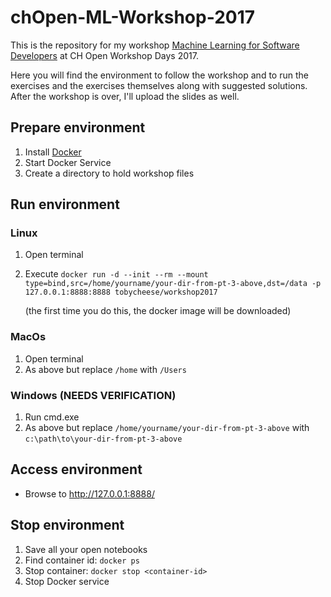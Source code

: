 # chOpen-ML-Workshop-2017

This is the repository for my workshop [Machine Learning for Software Developers](https://workshoptage.ch/workshops/machine-learning-fuer-software-entwickler/) at CH Open Workshop Days 2017.

Here you will find the environment to follow the workshop and to run the exercises and the exercises themselves along with suggested solutions. After the workshop is over, I'll upload the slides as well.

## Prepare environment

1. Install [Docker](https://www.docker.com/)
1. Start Docker Service
1. Create a directory to hold workshop files

## Run environment
### Linux
1. Open terminal
1. Execute `docker run -d --init --rm --mount type=bind,src=/home/yourname/your-dir-from-pt-3-above,dst=/data -p 127.0.0.1:8888:8888 tobycheese/workshop2017`

    (the first time you do this, the docker image will be downloaded)

### MacOs
1. Open terminal
1. As above but replace `/home` with `/Users`

### Windows (NEEDS VERIFICATION)
1. Run cmd.exe
1. As above but replace `/home/yourname/your-dir-from-pt-3-above` with `c:\path\to\your-dir-from-pt-3-above`

## Access environment
* Browse to http://127.0.0.1:8888/

## Stop environment
1. Save all your open notebooks
1. Find container id: `docker ps`
1. Stop container: `docker stop <container-id>`
1. Stop Docker service
